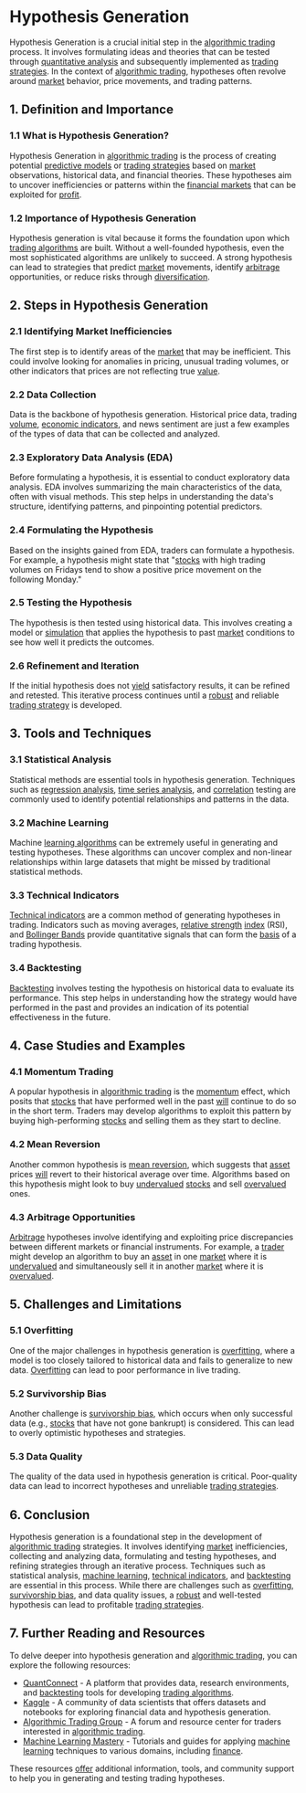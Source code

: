 # Hypothesis Generation

Hypothesis Generation is a crucial initial step in the [algorithmic trading](../a/algorithmic_trading.md) process. It involves formulating ideas and theories that can be tested through [quantitative analysis](../q/quantitative_analysis.md) and subsequently implemented as [trading strategies](../t/trading_strategies.md). In the context of [algorithmic trading](../a/algorithmic_trading.md), hypotheses often revolve around [market](../m/market.md) behavior, price movements, and trading patterns.

## 1. Definition and Importance

### 1.1 What is Hypothesis Generation?

Hypothesis Generation in [algorithmic trading](../a/algorithmic_trading.md) is the process of creating potential [predictive models](../p/predictive_models_in_trading.md) or [trading strategies](../t/trading_strategies.md) based on [market](../m/market.md) observations, historical data, and financial theories. These hypotheses aim to uncover inefficiencies or patterns within the [financial markets](../f/financial_market.md) that can be exploited for [profit](../p/profit.md).

### 1.2 Importance of Hypothesis Generation

Hypothesis generation is vital because it forms the foundation upon which [trading algorithms](../t/trading_algorithms.md) are built. Without a well-founded hypothesis, even the most sophisticated algorithms are unlikely to succeed. A strong hypothesis can lead to strategies that predict [market](../m/market.md) movements, identify [arbitrage](../a/arbitrage.md) opportunities, or reduce risks through [diversification](../d/diversification.md).

## 2. Steps in Hypothesis Generation

### 2.1 Identifying Market Inefficiencies

The first step is to identify areas of the [market](../m/market.md) that may be inefficient. This could involve looking for anomalies in pricing, unusual trading volumes, or other indicators that prices are not reflecting true [value](../v/value.md).

### 2.2 Data Collection

Data is the backbone of hypothesis generation. Historical price data, trading [volume](../v/volume.md), [economic indicators](../e/economic_indicators.md), and news sentiment are just a few examples of the types of data that can be collected and analyzed.

### 2.3 Exploratory Data Analysis (EDA)

Before formulating a hypothesis, it is essential to conduct exploratory data analysis. EDA involves summarizing the main characteristics of the data, often with visual methods. This step helps in understanding the data's structure, identifying patterns, and pinpointing potential predictors.

### 2.4 Formulating the Hypothesis

Based on the insights gained from EDA, traders can formulate a hypothesis. For example, a hypothesis might state that "[stocks](../s/stock.md) with high trading volumes on Fridays tend to show a positive price movement on the following Monday."

### 2.5 Testing the Hypothesis

The hypothesis is then tested using historical data. This involves creating a model or [simulation](../s/simulation_in_trading.md) that applies the hypothesis to past [market](../m/market.md) conditions to see how well it predicts the outcomes.

### 2.6 Refinement and Iteration

If the initial hypothesis does not [yield](../y/yield.md) satisfactory results, it can be refined and retested. This iterative process continues until a [robust](../r/robust.md) and reliable [trading strategy](../t/trading_strategy.md) is developed.

## 3. Tools and Techniques

### 3.1 Statistical Analysis

Statistical methods are essential tools in hypothesis generation. Techniques such as [regression analysis](../r/regression_analysis.md), [time series analysis](../t/time_series_analysis.md), and [correlation](../c/correlation.md) testing are commonly used to identify potential relationships and patterns in the data.

### 3.2 Machine Learning

Machine [learning algorithms](../l/learning_algorithms_in_trading.md) can be extremely useful in generating and testing hypotheses. These algorithms can uncover complex and non-linear relationships within large datasets that might be missed by traditional statistical methods.

### 3.3 Technical Indicators

[Technical indicators](../t/technical_indicators.md) are a common method of generating hypotheses in trading. Indicators such as moving averages, [relative strength](../r/relative_strength.md) [index](../i/index_instrument.md) (RSI), and [Bollinger Bands](../b/bollinger_bands.md) provide quantitative signals that can form the [basis](../b/basis.md) of a trading hypothesis.

### 3.4 Backtesting

[Backtesting](../b/backtesting.md) involves testing the hypothesis on historical data to evaluate its performance. This step helps in understanding how the strategy would have performed in the past and provides an indication of its potential effectiveness in the future.

## 4. Case Studies and Examples

### 4.1 Momentum Trading

A popular hypothesis in [algorithmic trading](../a/algorithmic_trading.md) is the [momentum](../m/momentum.md) effect, which posits that [stocks](../s/stock.md) that have performed well in the past [will](../w/will.md) continue to do so in the short term. Traders may develop algorithms to exploit this pattern by buying high-performing [stocks](../s/stock.md) and selling them as they start to decline.

### 4.2 Mean Reversion

Another common hypothesis is [mean reversion](../m/mean_reversion.md), which suggests that [asset](../a/asset.md) prices [will](../w/will.md) revert to their historical average over time. Algorithms based on this hypothesis might look to buy [undervalued](../u/undervalued.md) [stocks](../s/stock.md) and sell [overvalued](../o/overvalued.md) ones.

### 4.3 Arbitrage Opportunities

[Arbitrage](../a/arbitrage.md) hypotheses involve identifying and exploiting price discrepancies between different markets or financial instruments. For example, a [trader](../t/trader.md) might develop an algorithm to buy an [asset](../a/asset.md) in one [market](../m/market.md) where it is [undervalued](../u/undervalued.md) and simultaneously sell it in another [market](../m/market.md) where it is [overvalued](../o/overvalued.md).

## 5. Challenges and Limitations

### 5.1 Overfitting

One of the major challenges in hypothesis generation is [overfitting](../o/overfitting.md), where a model is too closely tailored to historical data and fails to generalize to new data. [Overfitting](../o/overfitting.md) can lead to poor performance in live trading.

### 5.2 Survivorship Bias

Another challenge is [survivorship bias](../s/survivorship_bias.md), which occurs when only successful data (e.g., [stocks](../s/stock.md) that have not gone bankrupt) is considered. This can lead to overly optimistic hypotheses and strategies.

### 5.3 Data Quality

The quality of the data used in hypothesis generation is critical. Poor-quality data can lead to incorrect hypotheses and unreliable [trading strategies](../t/trading_strategies.md).

## 6. Conclusion

Hypothesis generation is a foundational step in the development of [algorithmic trading](../a/algorithmic_trading.md) strategies. It involves identifying [market](../m/market.md) inefficiencies, collecting and analyzing data, formulating and testing hypotheses, and refining strategies through an iterative process. Techniques such as statistical analysis, [machine learning](../m/machine_learning.md), [technical indicators](../t/technical_indicators.md), and [backtesting](../b/backtesting.md) are essential in this process. While there are challenges such as [overfitting](../o/overfitting.md), [survivorship bias](../s/survivorship_bias.md), and data quality issues, a [robust](../r/robust.md) and well-tested hypothesis can lead to profitable [trading strategies](../t/trading_strategies.md).

## 7. Further Reading and Resources

To delve deeper into hypothesis generation and [algorithmic trading](../a/algorithmic_trading.md), you can explore the following resources:

- [QuantConnect](https://www.quantconnect.com/) - A platform that provides data, research environments, and [backtesting](../b/backtesting.md) tools for developing [trading algorithms](../t/trading_algorithms.md).
- [Kaggle](https://www.kaggle.com/) - A community of data scientists that offers datasets and notebooks for exploring financial data and hypothesis generation.
- [Algorithmic Trading Group](https://www.algotrading.group/) - A forum and resource center for traders interested in [algorithmic trading](../a/algorithmic_trading.md).
- [Machine Learning Mastery](https://machinelearningmastery.com/) - Tutorials and guides for applying [machine learning](../m/machine_learning.md) techniques to various domains, including [finance](../f/finance.md).

These resources [offer](../o/offer.md) additional information, tools, and community support to help you in generating and testing trading hypotheses.
